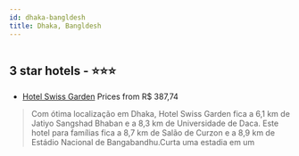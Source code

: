 ```yaml
---
id: dhaka-bangldesh
title: Dhaka, Bangldesh
---
```


<center><img src="https://i.travelapi.com/hotels/13000000/12800000/12791900/12791859/aa769996_z.jpg" alt="" /></center>


##  3 star hotels - ⭐️⭐️⭐️

-    [Hotel Swiss Garden](https://www.hurb.com/br/aud/https://www.hurb.com/br/hotels/dhaka/hotel-swiss-garden-HT-QWQB?cmp=18055) Prices from R$ 387,74
   > Com ótima localização em Dhaka, Hotel Swiss Garden fica a 6,1 km de Jatiyo Sangshad Bhaban e a 8,3 km de Universidade de Daca.  Este hotel para famílias fica a 8,7 km de Salão de Curzon e a 8,9 km de Estádio Nacional de Bangabandhu.Curta uma estadia em um
